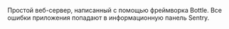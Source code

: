 Простой веб-сервер, написанный с помощью фреймворка Bottle. Все ошибки приложения попадают в информационную панель Sentry. 
